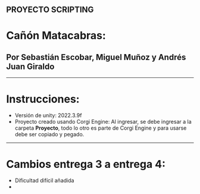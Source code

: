 ## **PROYECTO SCRIPTING**
# Cañón Matacabras:

Por Sebastián Escobar, Miguel Muñoz y Andrés Juan Giraldo
---------------------


---------------------
# Instrucciones:

- Versión de unity: 2022.3.9f
- Proyecto creado usando Corgi Engine:
Al ingresar, se debe ingresar a la carpeta **Proyecto**, todo lo otro es parte de Corgi Engine y para usarse debe ser copiado y pegado.


----------------------
# Cambios entrega 3 a entrega 4:
- Dificultad difícil añadida
- 
